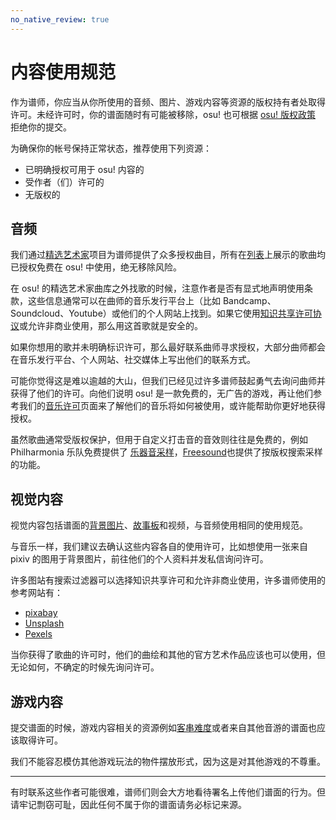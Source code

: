 ```yaml
---
no_native_review: true
---
```


# 内容使用规范

作为谱师，你应当从你所使用的音频、图片、游戏内容等资源的版权持有者处取得许可。未经许可时，你的谱面随时有可能被移除，osu! 也可根据 [osu! 版权政策](/wiki/Legal/Copyright) 拒绝你的提交。

为确保你的帐号保持正常状态，推荐使用下列资源：

- 已明确授权可用于 osu! 内容的
- 受作者（们）许可的
- 无版权的

## 音频

我们通过[精选艺术家](/wiki/Featured_Artists)项目为谱师提供了众多授权曲目，所有在[列表](https://osu.ppy.sh/beatmaps/artists)上展示的歌曲均已授权免费在 osu! 中使用，绝无移除风险。

在 osu! 的精选艺术家曲库之外找歌的时候，注意作者是否有显式地声明使用条款，这些信息通常可以在曲师的音乐发行平台上（比如 Bandcamp、Soundcloud、Youtube）或他们的个人网站上找到。如果它使用[知识共享许可协议](https://creativecommons.org/about/cclicenses/)或允许非商业使用，那么用这首歌就是安全的。

如果你想用的歌并未明确标识许可，那么最好联系曲师寻求授权，大部分曲师都会在音乐发行平台、个人网站、社交媒体上写出他们的联系方式。

可能你觉得这是难以逾越的大山，但我们已经见过许多谱师鼓起勇气去询问曲师并获得了他们的许可。向他们说明 osu! 是一款免费的，无广告的游戏，再让他们参考我们的[音乐许可](/wiki/Legal/Music_licensing)页面来了解他们的音乐将如何被使用，或许能帮助你更好地获得授权。

虽然歌曲通常受版权保护，但用于自定义打击音的音效则往往是免费的，例如 Philharmonia 乐队免费提供了 [乐器音采样](https://philharmonia.co.uk/resources/sound-samples/)，[Freesound](https://freesound.org)也提供了按版权搜索采样的功能。

## 视觉内容

视觉内容包括谱面的[背景图片](/wiki/Beatmap/Background)、[故事板](/wiki/Storyboard)和视频，与音频使用相同的使用规范。

与音乐一样，我们建议去确认这些内容各自的使用许可，比如想使用一张来自 pixiv 的图用于背景图片，前往他们的个人资料并发私信询问许可。

许多图站有搜索过滤器可以选择知识共享许可和允许非商业使用，许多谱师使用的参考网站有：

- [pixabay](https://pixabay.com/)
- [Unsplash](https://unsplash.com/)
- [Pexels](https://www.pexels.com/)

当你获得了歌曲的许可时，他们的曲绘和其他的官方艺术作品应该也可以使用，但无论如何，不确定的时候先询问许可。

## 游戏内容

提交谱面的时候，游戏内容相关的资源例如[客串难度](/wiki/Beatmap/Guest_difficulty)或者来自其他音游的谱面也应该取得许可。

我们不能容忍模仿其他游戏玩法的物件摆放形式，因为这是对其他游戏的不尊重。

---

有时联系这些作者可能很难，谱师们则会大方地看待署名上传他们谱面的行为。但请牢记剽窃可耻，因此任何不属于你的谱面请务必标记来源。
